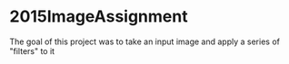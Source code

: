 # 2015ImageAssignment
The goal of this project was to take an input image and apply a series of "filters" to it

